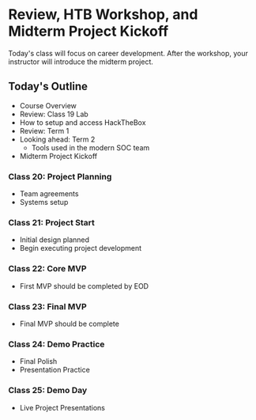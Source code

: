 # Review, HTB Workshop, and Midterm Project Kickoff

Today's class will focus on career development. After the workshop, your instructor will introduce the midterm project.

## Today's Outline

- Course Overview
- Review: Class 19 Lab
- How to setup and access HackTheBox
- Review: Term 1
- Looking ahead: Term 2
  - Tools used in the modern SOC team
- Midterm Project Kickoff

### Class 20: Project Planning

- Team agreements
- Systems setup

### Class 21: Project Start

- Initial design planned
- Begin executing project development

### Class 22: Core MVP

- First MVP should be completed by EOD

### Class 23: Final MVP

- Final MVP should be complete

### Class 24: Demo Practice

- Final Polish
- Presentation Practice

### Class 25: Demo Day 

- Live Project Presentations
